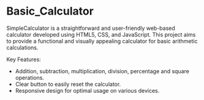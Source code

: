# Basic_Calculator
SimpleCalculator is a straightforward and user-friendly web-based calculator developed using HTML5, CSS, and JavaScript. This project aims to provide a functional and visually appealing calculator for basic arithmetic calculations.

Key Features:

- Addition, subtraction, multiplication, division, percentage and square operations.
- Clear button to easily reset the calculator.
- Responsive design for optimal usage on various devices.
